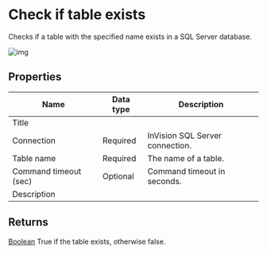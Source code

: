 # Check if table exists

Checks if a table with the specified name exists in a SQL Server database.

![img](https://profitbasedocs.blob.core.windows.net/flowimages/SQL-example.png)

## Properties

| Name         | Data type       | Description                                       |
|--------------|-----------------|---------------------------------------------------|
| Title           |           |                        |
| Connection    | Required   | InVision SQL Server connection. |
| Table name   | Required   | The name of a table. |
|Command timeout (sec) | Optional | Command timeout in seconds.|
| Description   |           |                  |

## Returns

[Boolean](https://learn.microsoft.com/en-us/dotnet/api/system.boolean) True if the table exists, otherwise false.
